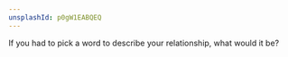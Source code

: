 ```yaml
---
unsplashId: p0gW1EABQEQ
---
```


If you had to pick a word to describe your relationship, what would it be?

